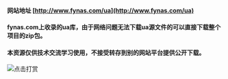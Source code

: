 #### 网站地址 [http://www.fynas.com/ua](http://www.fynas.com/ua)



#### fynas.com上收录的ua库，由于网络问题无法下载ua源文件的可以直接下载整个项目的zip包。
#### 本资源仅供技术交流学习使用，不接受转存到别的网站平台提供公开下载。
![点击打赏](https://github.com/fynas/ua/blob/master/fynas_donate.png?raw=true)
